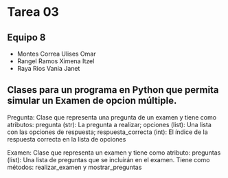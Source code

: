 # Tarea 03
## Equipo 8

+ Montes Correa Ulises Omar
+ Rangel Ramos Ximena Itzel
+ Raya Rios Vania Janet

<h2>Clases para un programa en Python que permita simular un Examen de opcion múltiple.</h2>

Pregunta: Clase que representa una pregunta de un examen y tiene como atributos: pregunta (str): La pregunta a realizar; opciones (list): Una lista con las opciones de respuesta; respuesta_correcta (int): El índice de la respuesta correcta en la lista de opciones

Examen: Clase que representa un examen y tiene como atributo: preguntas (list): Una lista de preguntas que se incluirán en el examen. Tiene como métodos: realizar_examen y mostrar_preguntas
